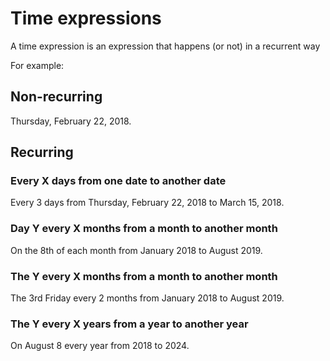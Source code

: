# Time expressions

A time expression is an expression that happens (or not) in a recurrent way

For example:

## Non-recurring

Thursday, February 22, 2018.

## Recurring

### Every X days from one date to another date

Every 3 days from Thursday, February 22, 2018 to March 15, 2018.

### Day Y every X months from a month to another month

On the 8th of each month from January 2018 to August 2019.

### The Y every X months from a month to another month

The 3rd Friday every 2 months from January 2018 to August 2019.

### The Y every X years from a year to another year

On August 8 every year from 2018 to 2024.

